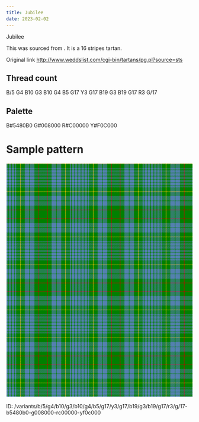 ```yaml
---
title: Jubilee
date: 2023-02-02
---
```

Jubilee

This was sourced from <no value>.  It is a 16 stripes tartan.

Original link http://www.weddslist.com/cgi-bin/tartans/pg.pl?source=sts

## Thread count
B/5 G4 B10 G3 B10 G4 B5 G17 Y3 G17 B19 G3 B19 G17 R3 G/17

## Palette
B#5480B0 G#008000 R#C00000 Y#F0C000

# Sample pattern

![Tartan detail](tartan.png "B/5 G4 B10 G3 B10 G4 B5 G17 Y3 G17 B19 G3 B19 G17 R3 G/17 tartan")

ID: /variants/b/5/g4/b10/g3/b10/g4/b5/g17/y3/g17/b19/g3/b19/g17/r3/g/17-b5480b0-g008000-rc00000-yf0c000